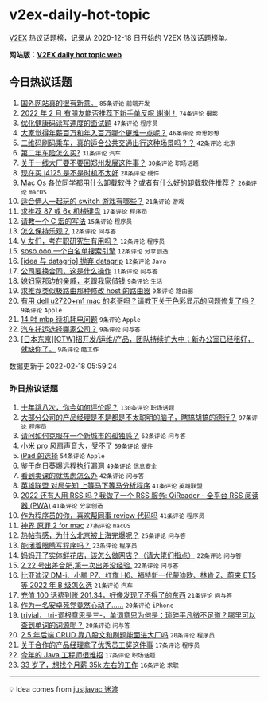# v2ex-daily-hot-topic

[V2EX](https://www.v2ex.com/) 热议话题榜，记录从 2020-12-18 日开始的 V2EX 热议话题榜单。

**网站版：[V2EX daily hot topic web](https://boojack.github.io/v2ex-daily-hot-topic-web/)**

## 今日热议话题

<!-- TODAY BEGIN -->

1. [国外网站真的很有新意。](https://www.v2ex.com/t/834703) `85条评论` `前端开发`
1. [2022 年 2 月 有朋友能否推荐下新手单反呢 谢谢！](https://www.v2ex.com/t/834680) `74条评论` `摄影`
1. [优化健康码读写速度的面试题](https://www.v2ex.com/t/834691) `47条评论` `程序员`
1. [大家觉得年薪百万和年入百万哪个更难一点呢？](https://www.v2ex.com/t/834719) `46条评论` `奇思妙想`
1. [二维码刷码乘车，真的适合公共交通出行这种场景吗？？](https://www.v2ex.com/t/834736) `42条评论` `北京`
1. [第二年车险怎么买?](https://www.v2ex.com/t/834683) `31条评论` `汽车`
1. [关于一线大厂要不要回郑州发展这件事？](https://www.v2ex.com/t/834681) `30条评论` `职场话题`
1. [现在买 j4125 是不是时机不太好](https://www.v2ex.com/t/834717) `28条评论` `硬件`
1. [Mac Os 各位同学都用什么卸载软件？或者有什么好的卸载软件推荐？](https://www.v2ex.com/t/834735) `26条评论` `macOS`
1. [适合俩人一起玩的 switch 游戏有哪些？](https://www.v2ex.com/t/834741) `21条评论` `游戏`
1. [求推荐 87 或 6x 机械键盘](https://www.v2ex.com/t/834726) `17条评论` `程序员`
1. [请教一个 C 宏的写法](https://www.v2ex.com/t/834690) `15条评论` `程序员`
1. [怎么保持乐观？](https://www.v2ex.com/t/834742) `12条评论` `问与答`
1. [V 友们，考在职研究生有用吗？](https://www.v2ex.com/t/834727) `12条评论` `程序员`
1. [soso.ooo 一个白名单搜索引擎](https://www.v2ex.com/t/834705) `12条评论` `分享创造`
1. [[idea 与 datagrip] 抛弃 datagrip](https://www.v2ex.com/t/834704) `12条评论` `Java`
1. [公司要换合同，这是什么操作](https://www.v2ex.com/t/834692) `11条评论` `问与答`
1. [媳妇家那边的亲戚，老跟我家借钱](https://www.v2ex.com/t/834774) `9条评论` `生活`
1. [求推荐类似极路由那种修改 host 的路由器](https://www.v2ex.com/t/834747) `9条评论` `路由器`
1. [有用 dell u2720+m1 mac 的老哥吗？请教下关于色彩显示的问题修复了吗？](https://www.v2ex.com/t/834720) `9条评论` `Apple`
1. [14 吋 mbp 待机耗电问题](https://www.v2ex.com/t/834718) `9条评论` `Apple`
1. [汽车托运选择哪家公司？](https://www.v2ex.com/t/834710) `9条评论` `问与答`
1. [[日本东京][CTW]招开发/运维/产品，团队持续扩大中；新办公室已经租好，就缺你了。](https://www.v2ex.com/t/834699) `9条评论` `酷工作`

数据更新于 2022-02-18 05:59:24

<!-- TODAY END -->

### 昨日热议话题

<!-- YESTERDAY BEGIN -->

1. [十年跳八次，你会如何评价呢？](https://www.v2ex.com/t/834420) `130条评论` `职场话题`
1. [大部分公司的产品经理是不是都是不太聪明的脑子，瞎搞胡搞的德行？](https://www.v2ex.com/t/834415) `97条评论` `程序员`
1. [请问如何克服在一个新城市的孤独感？](https://www.v2ex.com/t/834506) `62条评论` `问与答`
1. [小米 pro 风扇声音大，受不了](https://www.v2ex.com/t/834395) `59条评论` `硬件`
1. [iPad 的选择](https://www.v2ex.com/t/834394) `54条评论` `Apple`
1. [鉴于向日葵爆远程执行漏洞](https://www.v2ex.com/t/834432) `49条评论` `信息安全`
1. [看到卖课的就焦虑怎么办](https://www.v2ex.com/t/834424) `42条评论` `问与答`
1. [英雄联盟 对局先知 上等马下等马分析程序](https://www.v2ex.com/t/834408) `41条评论` `英雄联盟`
1. [2022 还有人用 RSS 吗？我做了一个 RSS 服务: QiReader - 全平台 RSS 阅读器 (PWA)](https://www.v2ex.com/t/834418) `41条评论` `分享创造`
1. [作为程序员的你，喜欢帮同事 review 代码吗](https://www.v2ex.com/t/834509) `41条评论` `程序员`
1. [神界 原罪 2 for mac](https://www.v2ex.com/t/834405) `27条评论` `macOS`
1. [热帖有感，为什么北京被上海完爆呢？](https://www.v2ex.com/t/834644) `25条评论` `问与答`
1. [能闭着眼睛写程序吗？](https://www.v2ex.com/t/834501) `23条评论` `程序员`
1. [妈妈开了实体鲜花店，该怎么做网店？（请大佬们指点）](https://www.v2ex.com/t/834534) `22条评论` `问与答`
1. [2.22 号出差合肥,第一次出差没经验.](https://www.v2ex.com/t/834411) `22条评论` `问与答`
1. [比亚迪汉 DM-i、小鹏 P7、红旗 H6、福特新一代蒙迪欧、林肯 Z、蔚来 ET5 等 2022 年 B 级怎么选](https://www.v2ex.com/t/834449) `21条评论` `汽车`
1. [充值 100 话费到账 201.34，好像发现了不得了的东西](https://www.v2ex.com/t/834429) `21条评论` `问与答`
1. [作为一名安卓死党竟然心动了......](https://www.v2ex.com/t/834549) `20条评论` `iPhone`
1. [trivial， tri-词根意思是三-，单词意思为何是：琐碎平凡微不足道？哪里可以查到单词的词源呢？](https://www.v2ex.com/t/834460) `20条评论` `问与答`
1. [2.5 年后端 CRUD 靠八股文和刷题能面进大厂吗](https://www.v2ex.com/t/834447) `20条评论` `程序员`
1. [关于合作的产品经理拿了优秀员工奖这件事](https://www.v2ex.com/t/834552) `17条评论` `程序员`
1. [今年的 Java 工程师很难招](https://www.v2ex.com/t/834492) `17条评论` `职场话题`
1. [33 岁了，想找个月薪 35k 左右的工作](https://www.v2ex.com/t/834559) `16条评论` `求职`

<!-- YESTERDAY END -->

---

💡 Idea comes from [justjavac 迷渡](https://github.com/justjavac/)
